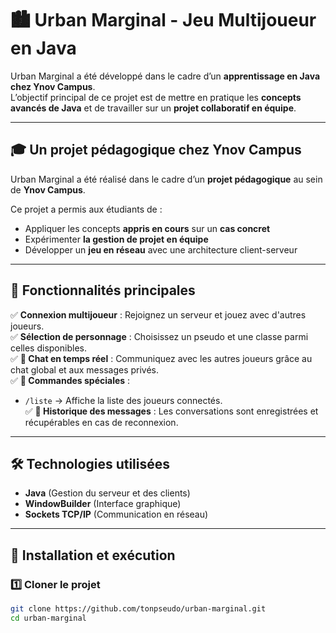# 🏙️ Urban Marginal - Jeu Multijoueur en Java

Urban Marginal a été développé dans le cadre d’un **apprentissage en Java chez Ynov Campus**.  
L’objectif principal de ce projet est de mettre en pratique les **concepts avancés de Java** et de travailler sur un **projet collaboratif en équipe**.

---

## 🎓 Un projet pédagogique chez Ynov Campus  

Urban Marginal a été réalisé dans le cadre d’un **projet pédagogique** au sein de **Ynov Campus**.  

Ce projet a permis aux étudiants de :  
- Appliquer les concepts **appris en cours** sur un **cas concret**  
- Expérimenter **la gestion de projet en équipe**  
- Développer un **jeu en réseau** avec une architecture client-serveur  

---

## 🚀 Fonctionnalités principales

✅ **Connexion multijoueur** : Rejoignez un serveur et jouez avec d'autres joueurs.  
✅ **Sélection de personnage** : Choisissez un pseudo et une classe parmi celles disponibles.  
✅ **💬 Chat en temps réel** : Communiquez avec les autres joueurs grâce au chat global et aux messages privés.  
✅ **📜 Commandes spéciales** :
   - `/liste` → Affiche la liste des joueurs connectés.  
✅ **📜 Historique des messages** : Les conversations sont enregistrées et récupérables en cas de reconnexion.  

---

## 🛠️ Technologies utilisées

- **Java** (Gestion du serveur et des clients)  
- **WindowBuilder** (Interface graphique)  
- **Sockets TCP/IP** (Communication en réseau)  

---

## 🔧 Installation et exécution

### 1️⃣ Cloner le projet
```bash
git clone https://github.com/tonpseudo/urban-marginal.git
cd urban-marginal
```
